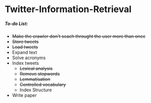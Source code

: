 # Twitter-Information-Retrieval

##### To-do List:
- ~~Make the crawler don't seach throught the user more than once~~
- ~~Store tweets~~
- ~~Load tweets~~
- Expand text
- Solve acronyms
- Index tweets
  - ~~Lexical analysis~~
  - ~~Remove stopwords~~
  - ~~Lemmatisation~~
  - ~~Controlled vocabulary~~
  - Index Structure
- Write paper